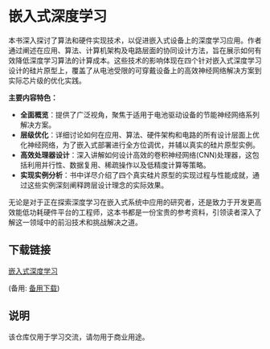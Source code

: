 # 嵌入式深度学习

本书深入探讨了算法和硬件实现技术，以促进嵌入式设备上的深度学习应用。作者通过阐述在应用、算法、计算机架构及电路层面的协同设计方法，旨在展示如何有效降低深度学习算法的计算成本。这些技术的影响体现在四个针对嵌入式深度学习设计的硅片原型上，覆盖了从电池受限的可穿戴设备上的高效神经网络解决方案到实际芯片级的优化实践。

**主要内容特色：**
- **全面概览**：提供了广泛视角，聚焦于适用于电池驱动设备的节能神经网络系列解决方案。
- **层级优化**：详细讨论如何在应用、算法、硬件架构和电路的所有设计层面上优化神经网络，为了嵌入式部署进行全方位调优，并辅以真实的硅片原型实例。
- **高效处理器设计**：深入讲解如何设计高效的卷积神经网络(CNN)处理器，这包括利用并行性、数据复用、稀疏操作以及低精度计算等策略。
- **实现实例分析**：书中详尽介绍了四个真实硅片原型的实现过程与性能成就，通过这些实例深刻阐释跨层设计理念的实际效果。

无论是对于正在探索深度学习在嵌入式系统中应用的研究者，还是致力于开发更高效能低功耗硬件平台的工程师，这本书都是一份宝贵的参考资料，引领读者深入了解这一领域中的前沿技术和挑战解决之道。

## 下载链接
[嵌入式深度学习](https://pan.quark.cn/s/e15108381d53) 

(备用: [备用下载](https://pan.baidu.com/s/1bO3E_TMkMTSeI2A7wak45w?pwd=1234))

## 说明

该仓库仅用于学习交流，请勿用于商业用途。
